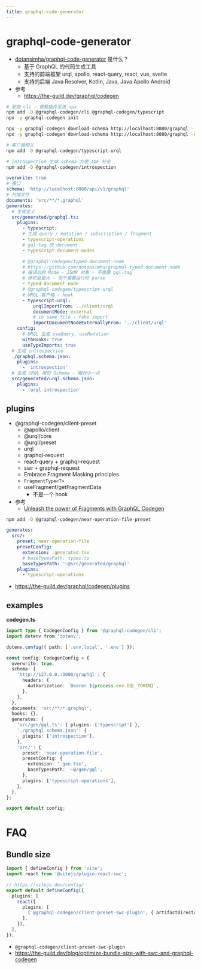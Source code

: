```yaml
---
title: graphql-code-generator
---
```


# graphql-code-generator

- [dotansimha/graphql-code-generator](https://github.com/dotansimha/graphql-code-generator) 是什么？
  - 基于 GraphQL 的代码生成工具
  - 支持的前端框架 urql, apollo, react-query, react, vue, svelte
  - 支持的后端 Java Resolver, Kotlin, Java, Java Apollo Android
- 参考
  - https://the-guild.dev/graphql/codegen

```bash
# 安装 cli - 依赖插件无法 npx
npm add -D @graphql-codegen/cli @graphql-codegen/typescript
npx -y graphql-codegen init

npx -y graphql-codegen download-schema http://localhost:8080/graphql --output graphql.schema.json
npx -y graphql-codegen download-schema http://localhost:8080/graphql -H "Authorization: Bearer $TOKEN" --output graphql.schema.json

# 客户端相关
npm add -D @graphql-codegen/typescript-urql

# introspection 生成 schema 方便 IDE 补全
npm add -D @graphql-codegen/introspection
```

```yaml
overwrite: true
# 接口
schema: 'http://localhost:8080/api/v1/graphql'
# 扫描文件
documents: 'src/**/*.graphql'
generates:
  # 生成定义
  src/generated/graphql.ts:
    plugins:
      - typescript:
      # 生成 query / mutation / subscription / fragment
      - typescript-operations
      # gql-tag 的 document
      - typescript-document-nodes

      # @graphql-codegen/typed-document-node
      # https://github.com/dotansimha/graphql-typed-document-node
      # 编译后的 Node - JSON 对象 - 不需要 gql-tag
      # 体积会更大 - 但不需要运行时 parse
      - typed-document-node
      # @graphql-codegen/typescript-urql
      # URQL 客户端 - hook
      - typescript-urql:
          urqlImportFrom: ../client/urql
          documentMode: external
          # in same file - fake import
          importDocumentNodeExternallyFrom: '../client/urql'
    config:
      # URQL 生成 useQuery, useMutation
      withHooks: true
      useTypeImports: true
  # 生成 introspection
  ./graphql.schema.json:
    plugins:
      - 'introspection'
  # 生成 URQL 用的 Schema - 相对小一点
  src/generated/urql.schema.json:
    plugins:
      - 'urql-introspection'
```

## plugins

- @graphql-codegen/client-preset
  - @apollo/client
  - @urql/core
  - @urql/preset
  - urql
  - graphql-request
  - react-query + graphql-request
  - swr + graphql-request
  - Embrace Fragment Masking principles
  - `FragmentType<T>`
  - useFragment/getFragmentData
    - 不是一个 hook
- 参考
  - [Unleash the power of Fragments with GraphQL Codegen](https://the-guild.dev/blog/unleash-the-power-of-fragments-with-graphql-codegen)

```bash
npm add -D @graphql-codegen/near-operation-file-preset
```

```yaml
generates:
  src/:
    preset: near-operation-file
    presetConfig:
      extension: .generated.tsx
      # baseTypesPath: types.ts
      baseTypesPath: '~@src/generated/graphql'
    plugins:
      - typescript-operations
```

- https://the-guild.dev/graphql/codegen/plugins

## examples

**codegen.ts**

```ts
import type { CodegenConfig } from '@graphql-codegen/cli';
import dotenv from 'dotenv';

dotenv.config({ path: ['.env.local', '.env'] });

const config: CodegenConfig = {
  overwrite: true,
  schema: {
    'http://127.0.0.:3000/graphql': {
      headers: {
        Authorization: `Bearer ${process.env.GQL_TOKEN}`,
      },
    },
  },
  documents: 'src/**/*.graphql',
  hooks: {},
  generates: {
    'src/gen/gql.ts': { plugins: ['typescript'] },
    './graphql.schema.json': {
      plugins: ['introspection'],
    },
    'src/': {
      preset: 'near-operation-file',
      presetConfig: {
        extension: '.gen.tsx',
        baseTypesPath: '~@/gen/gql',
      },
      plugins: ['typescript-operations'],
    },
  },
};

export default config;
```

# FAQ

## Bundle size

```ts
import { defineConfig } from 'vite';
import react from '@vitejs/plugin-react-swc';

// https://vitejs.dev/config/
export default defineConfig({
  plugins: [
    react({
      plugins: [
        ['@graphql-codegen/client-preset-swc-plugin', { artifactDirectory: './src/gql', gqlTagName: 'graphql' }],
      ],
    }),
  ],
});
```

- `@graphql-codegen/client-preset-swc-plugin`
- https://the-guild.dev/blog/optimize-bundle-size-with-swc-and-graphql-codegen
